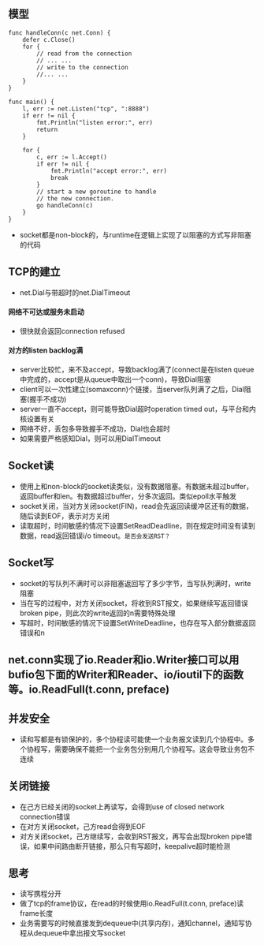 ## 模型
````
func handleConn(c net.Conn) {
    defer c.Close()
    for {
        // read from the connection
        // ... ...
        // write to the connection
        //... ...
    }
}

func main() {
    l, err := net.Listen("tcp", ":8888")
    if err != nil {
        fmt.Println("listen error:", err)
        return
    }

    for {
        c, err := l.Accept()
        if err != nil {
            fmt.Println("accept error:", err)
            break
        }
        // start a new goroutine to handle
        // the new connection.
        go handleConn(c)
    }
}
````
* socket都是non-block的，与runtime在逻辑上实现了以阻塞的方式写非阻塞的代码
## TCP的建立
* net.Dial与带超时的net.DialTimeout
#### 网络不可达或服务未启动
* 很快就会返回connection refused
#### 对方的listen backlog满
* server比较忙，来不及accept，导致backlog满了(connect是在listen queue中完成的，accept是从queue中取出一个conn)，导致Dial阻塞
* client可以一次性建立(somaxconn)个链接，当server队列满了之后，Dial阻塞(握手不成功)
* server一直不accept，则可能导致Dial超时operation timed out，与平台和内核设置有关
* 网络不好，丢包多导致握手不成功，Dial也会超时
* 如果需要严格感知Dial，则可以用DialTimeout
## Socket读
* 使用上和non-block的socket读类似，没有数据阻塞。有数据未超过buffer，返回buffer和len。有数据超过buffer，分多次返回。类似epoll水平触发
* socket关闭，当对方关闭socket(FIN)，read会先返回读缓冲区还有的数据，随后读到EOF，表示对方关闭
* 读取超时，时间敏感的情况下设置SetReadDeadline，则在规定时间没有读到数据，read返回错误i/o timeout。```是否会发送RST？```
## Socket写
* socket的写队列不满时可以非阻塞返回写了多少字节，当写队列满时，write阻塞
* 当在写的过程中，对方关闭socket，将收到RST报文，如果继续写返回错误broken pipe，则此次的write返回的n需要特殊处理
* 写超时，时间敏感的情况下设置SetWriteDeadline，也存在写入部分数据返回错误和n
## net.conn实现了io.Reader和io.Writer接口可以用bufio包下面的Writer和Reader、io/ioutil下的函数等。io.ReadFull(t.conn, preface)
## 并发安全
* 读和写都是有锁保护的，多个协程读可能使一个业务报文读到几个协程中。多个协程写，需要确保不能把一个业务包分别用几个协程写。这会导致业务包不连续
## 关闭链接
* 在己方已经关闭的socket上再读写，会得到use of closed network connection错误
* 在对方关闭socket，己方read会得到EOF
* 对方关闭socket，己方继续写，会收到RST报文，再写会出现broken pipe错误，如果中间路由断开链接，那么只有写超时，keepalive超时能检测
## 思考
* 读写携程分开
* 做了tcp的frame协议，在read的时候使用io.ReadFull(t.conn, preface)读frame长度
* 业务需要写的时候直接发到dequeue中(共享内存)，通知channel，通知写协程从dequeue中拿出报文写socket